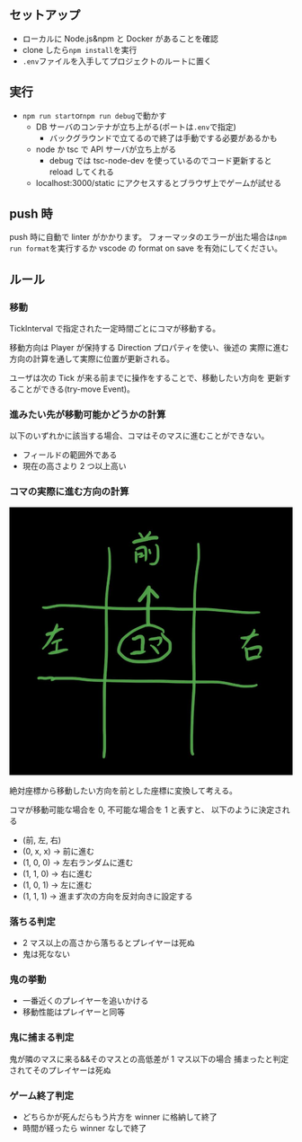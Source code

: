 ## セットアップ

-   ローカルに Node.js&npm と Docker があることを確認
-   clone したら`npm install`を実行
-   `.env`ファイルを入手してプロジェクトのルートに置く

## 実行

-   `npm run start`or`npm run debug`で動かす
    -   DB サーバのコンテナが立ち上がる(ポートは`.env`で指定)
        -   バックグラウンドで立てるので終了は手動でする必要があるかも
    -   node か tsc で API サーバが立ち上がる
        -   debug では tsc-node-dev を使っているのでコード更新すると reload してくれる
    -   localhost:3000/static にアクセスするとブラウザ上でゲームが試せる

## push 時

push 時に自動で linter がかかります。
フォーマッタのエラーが出た場合は`npm run format`を実行するか
vscode の format on save を有効にしてください。

## ルール

### 移動

TickInterval で指定された一定時間ごとにコマが移動する。

移動方向は Player が保持する Direction プロパティを使い、後述の
実際に進む方向の計算を通して実際に位置が更新される。

ユーザは次の Tick が来る前までに操作をすることで、移動したい方向を
更新することができる(try-move Event)。

### 進みたい先が移動可能かどうかの計算

以下のいずれかに該当する場合、コマはそのマスに進むことができない。

-   フィールドの範囲外である
-   現在の高さより 2 つ以上高い

### コマの実際に進む方向の計算

![移動図](image/IMG_0310.jpg)

絶対座標から移動したい方向を前とした座標に変換して考える。

コマが移動可能な場合を 0, 不可能な場合を 1 と表すと、
以下のように決定される

-   (前, 左, 右)
-   (0, x, x) -> 前に進む
-   (1, 0, 0) -> 左右ランダムに進む
-   (1, 1, 0) -> 右に進む
-   (1, 0, 1) -> 左に進む
-   (1, 1, 1) -> 進まず次の方向を反対向きに設定する

### 落ちる判定

-   2 マス以上の高さから落ちるとプレイヤーは死ぬ
-   鬼は死なない

### 鬼の挙動

-   一番近くのプレイヤーを追いかける
-   移動性能はプレイヤーと同等

### 鬼に捕まる判定

鬼が隣のマスに来る&&そのマスとの高低差が 1 マス以下の場合
捕まったと判定されてそのプレイヤーは死ぬ

### ゲーム終了判定

-   どちらかが死んだらもう片方を winner に格納して終了
-   時間が経ったら winner なしで終了
